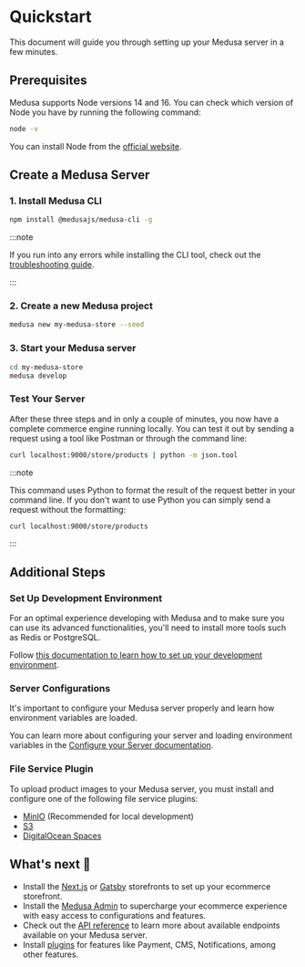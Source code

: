 # Quickstart

This document will guide you through setting up your Medusa server in a few minutes.

## Prerequisites

Medusa supports Node versions 14 and 16. You can check which version of Node you have by running the following command:

```bash
node -v
```

You can install Node from the [official website](https://nodejs.org/en/).

## Create a Medusa Server

### 1. Install Medusa CLI

   ```bash npm2yarn
   npm install @medusajs/medusa-cli -g
   ```

:::note

If you run into any errors while installing the CLI tool, check out the [troubleshooting guide](../troubleshooting/cli-installation-errors.mdx).

:::

### 2. Create a new Medusa project

   ```bash
   medusa new my-medusa-store --seed
   ```

### 3. Start your Medusa server

   ```bash
   cd my-medusa-store
   medusa develop
   ```

### Test Your Server

After these three steps and in only a couple of minutes, you now have a complete commerce engine running locally. You can test it out by sending a request using a tool like Postman or through the command line:

```bash
curl localhost:9000/store/products | python -m json.tool
```

:::note

This command uses Python to format the result of the request better in your command line. If you don't want to use Python you can simply send a request without the formatting:

```bash
curl localhost:9000/store/products
```

:::

## Additional Steps

### Set Up Development Environment

For an optimal experience developing with Medusa and to make sure you can use its advanced functionalities, you'll need to install more tools such as Redis or PostgreSQL.

Follow [this documentation to learn how to set up your development environment](../tutorial/0-set-up-your-development-environment.mdx).

### Server Configurations

It's important to configure your Medusa server properly and learn how environment variables are loaded.

You can learn more about configuring your server and loading environment variables in the [Configure your Server documentation](../usage/configurations.md).

### File Service Plugin

To upload product images to your Medusa server, you must install and configure one of the following file service plugins:

- [MinIO](../add-plugins/minio.md) (Recommended for local development)
- [S3](../add-plugins/s3.md)
- [DigitalOcean Spaces](../add-plugins/spaces.md)

## What's next :rocket:

- Install the [Next.js](../starters/nextjs-medusa-starter.md) or [Gatsby](../starters/gatsby-medusa-starter.md) storefronts to set up your ecommerce storefront.
- Install the [Medusa Admin](../admin/quickstart.md) to supercharge your ecommerce experience with easy access to configurations and features.
- Check out the [API reference](https://docs.medusajs.com/api/store) to learn more about available endpoints available on your Medusa server.
- Install [plugins](https://github.com/medusajs/medusa/tree/master/packages) for features like Payment, CMS, Notifications, among other features.
